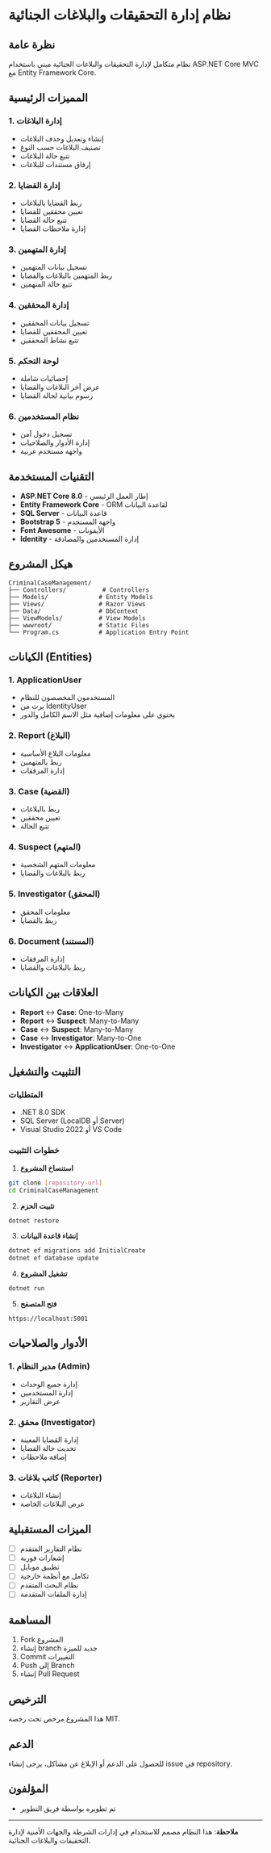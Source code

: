 # نظام إدارة التحقيقات والبلاغات الجنائية

## نظرة عامة
نظام متكامل لإدارة التحقيقات والبلاغات الجنائية مبني باستخدام ASP.NET Core MVC مع Entity Framework Core.

## المميزات الرئيسية

### 1. إدارة البلاغات
- إنشاء وتعديل وحذف البلاغات
- تصنيف البلاغات حسب النوع
- تتبع حالة البلاغات
- إرفاق مستندات للبلاغات

### 2. إدارة القضايا
- ربط القضايا بالبلاغات
- تعيين محققين للقضايا
- تتبع حالة القضايا
- إدارة ملاحظات القضايا

### 3. إدارة المتهمين
- تسجيل بيانات المتهمين
- ربط المتهمين بالبلاغات والقضايا
- تتبع حالة المتهمين

### 4. إدارة المحققين
- تسجيل بيانات المحققين
- تعيين المحققين للقضايا
- تتبع نشاط المحققين

### 5. لوحة التحكم
- إحصائيات شاملة
- عرض آخر البلاغات والقضايا
- رسوم بيانية لحالة القضايا

### 6. نظام المستخدمين
- تسجيل دخول آمن
- إدارة الأدوار والصلاحيات
- واجهة مستخدم عربية

## التقنيات المستخدمة

- **ASP.NET Core 8.0** - إطار العمل الرئيسي
- **Entity Framework Core** - ORM لقاعدة البيانات
- **SQL Server** - قاعدة البيانات
- **Bootstrap 5** - واجهة المستخدم
- **Font Awesome** - الأيقونات
- **Identity** - إدارة المستخدمين والمصادقة

## هيكل المشروع

```
CriminalCaseManagement/
├── Controllers/          # Controllers
├── Models/              # Entity Models
├── Views/               # Razor Views
├── Data/                # DbContext
├── ViewModels/          # View Models
├── wwwroot/             # Static Files
└── Program.cs           # Application Entry Point
```

## الكيانات (Entities)

### 1. ApplicationUser
- المستخدمون المخصصون للنظام
- يرث من IdentityUser
- يحتوي على معلومات إضافية مثل الاسم الكامل والدور

### 2. Report (البلاغ)
- معلومات البلاغ الأساسية
- ربط بالمتهمين
- إدارة المرفقات

### 3. Case (القضية)
- ربط بالبلاغات
- تعيين محققين
- تتبع الحالة

### 4. Suspect (المتهم)
- معلومات المتهم الشخصية
- ربط بالبلاغات والقضايا

### 5. Investigator (المحقق)
- معلومات المحقق
- ربط بالقضايا

### 6. Document (المستند)
- إدارة المرفقات
- ربط بالبلاغات والقضايا

## العلاقات بين الكيانات

- **Report** ↔ **Case**: One-to-Many
- **Report** ↔ **Suspect**: Many-to-Many
- **Case** ↔ **Suspect**: Many-to-Many
- **Case** ↔ **Investigator**: Many-to-One
- **Investigator** ↔ **ApplicationUser**: One-to-One

## التثبيت والتشغيل

### المتطلبات
- .NET 8.0 SDK
- SQL Server (LocalDB أو Server)
- Visual Studio 2022 أو VS Code

### خطوات التثبيت

1. **استنساخ المشروع**
```bash
git clone [repository-url]
cd CriminalCaseManagement
```

2. **تثبيت الحزم**
```bash
dotnet restore
```

3. **إنشاء قاعدة البيانات**
```bash
dotnet ef migrations add InitialCreate
dotnet ef database update
```

4. **تشغيل المشروع**
```bash
dotnet run
```

5. **فتح المتصفح**
```
https://localhost:5001
```

## الأدوار والصلاحيات

### 1. مدير النظام (Admin)
- إدارة جميع الوحدات
- إدارة المستخدمين
- عرض التقارير

### 2. محقق (Investigator)
- إدارة القضايا المعينة
- تحديث حالة القضايا
- إضافة ملاحظات

### 3. كاتب بلاغات (Reporter)
- إنشاء البلاغات
- عرض البلاغات الخاصة

## الميزات المستقبلية

- [ ] نظام التقارير المتقدم
- [ ] إشعارات فورية
- [ ] تطبيق موبايل
- [ ] تكامل مع أنظمة خارجية
- [ ] نظام البحث المتقدم
- [ ] إدارة الملفات المتقدمة

## المساهمة

1. Fork المشروع
2. إنشاء branch جديد للميزة
3. Commit التغييرات
4. Push إلى Branch
5. إنشاء Pull Request

## الترخيص

هذا المشروع مرخص تحت رخصة MIT.

## الدعم

للحصول على الدعم أو الإبلاغ عن مشاكل، يرجى إنشاء issue في repository.

## المؤلفون

- تم تطويره بواسطة فريق التطوير

---

**ملاحظة**: هذا النظام مصمم للاستخدام في إدارات الشرطة والجهات الأمنية لإدارة التحقيقات والبلاغات الجنائية.